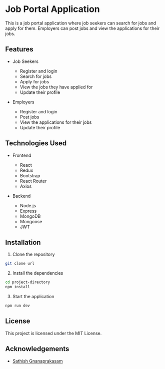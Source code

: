 # Job Portal Application

This is a job portal application where job seekers can search for jobs and apply for them. Employers can post jobs and view the applications for their jobs.

## Features

- Job Seekers

  - Register and login
  - Search for jobs
  - Apply for jobs
  - View the jobs they have applied for
  - Update their profile

- Employers
  - Register and login
  - Post jobs
  - View the applications for their jobs
  - Update their profile

## Technologies Used

- Frontend

  - React
  - Redux
  - Bootstrap
  - React Router
  - Axios

- Backend

  - Node.js
  - Express
  - MongoDB
  - Mongoose
  - JWT

## Installation

1. Clone the repository

```bash
git clone url
```

2. Install the dependencies

```bash
cd project-directory
npm install
```

3. Start the application

```bash
npm run dev
```

## License

This project is licensed under the MIT License.

## Acknowledgements

- [Sathish Gnanaprakasam]()

